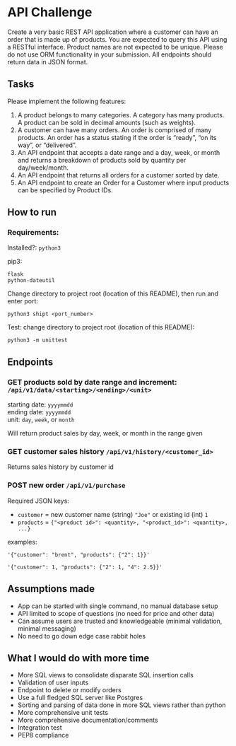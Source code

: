 # API Challenge
Create a very basic REST API application where a customer can have an order that is
made up of products. You are expected to query this API using a RESTful interface.
Product names are not expected to be unique.
Please do not use ORM functionality in your submission.
All endpoints should return data in JSON format.

## Tasks
Please implement the following features:
1. A product belongs to many categories. A category has many products. A product
can be sold in decimal amounts (such as weights).
2. A customer can have many orders. An order is comprised of many products. An
order has a status stating if the order is “ready”, “on its way”, or “delivered”.
3. An API endpoint that accepts a date range and a day, week, or month and
returns a breakdown of products sold by quantity per day/week/month.
4. An API endpoint that returns all orders for a customer sorted by date.
5. An API endpoint to create an Order for a Customer where input products can be
specified by Product IDs.

## How to run

### Requirements:

Installed?: `python3`

pip3:

```
flask
python-dateutil
```
Change directory to project root (location of this README), then run and enter port:
```
python3 shipt <port_number>
```

Test: change directory to project root (location of this README):
```
python3 -m unittest
```

## Endpoints
### GET products sold by date range and increment: `/api/v1/data/<starting>/<ending>/<unit>`
starting date: `yyyymmdd`  
ending date: `yyyymmdd`  
unit: `day`, `week`, or `month`

Will return product sales by day, week, or month in the range given

### GET customer sales history `/api/v1/history/<customer_id>`

Returns sales history by customer id

### POST new order `/api/v1/purchase`
Required JSON keys:
- `customer` = new customer name (string) `"Joe"` or existing id (int) `1`
- `products` = `{"<product id>": <quantity>, "<product_id>": <quantity>, ...}`

examples:
```
'{"customer": "brent", "products": {"2": 1}}'
```
```
'{"customer": 1, "products": {"2": 1, "4": 2.5}}'
```
## Assumptions made
- App can be started with single command, no manual database setup
- API limited to scope of questions (no need for price and other data)
- Can assume users are trusted and knowledgeable (minimal validation, minimal messaging)
- No need to go down edge case rabbit holes

## What I would do with more time

- More SQL views to consolidate disparate SQL insertion calls
- Validation of user inputs
- Endpoint to delete or modify orders
- Use a full fledged SQL server like Postgres
- Sorting and parsing of data done in more SQL views rather than python
- More comprehensive unit tests
- More comprehensive documentation/comments
- Integration test
- PEP8 compliance
